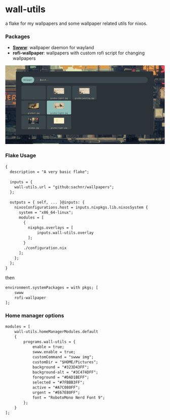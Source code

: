 # wall-utils

a flake for my wallpapers and some wallpaper related utils for nixos.

### Packages

- **[Swww](https://github.com/Horus645/swww)**: wallpaper daemon for wayland
- **rofi-wallpaper**: wallpapers with custom rofi script for changing wallpapers

![](/rofi/sample.png)

### Flake Usage

```
{
  description = "A very basic flake";

  inputs = {
    wall-utils.url = "github:sachnr/wallpapers";
  };

  outputs = { self, ... }@inputs: {
    nixosConfigurations.host = inputs.nixpkgs.lib.nixosSystem {
      system = "x86_64-linux";
      modules = [
        {
          nixpkgs.overlays = [
              inputs.wall-utils.overlay
          ];
        }
        ./configuration.nix
      ];
    };
  };
}
```

then

```
environment.systemPackages = with pkgs; [
    swww
    rofi-wallpaper
];
```

### Home manager options

```
modules = [
    wall-utils.homeManagerModules.default
    {
        programs.wall-utils = {
            enable = true;
            swww.enable = true;
            customCommand = "swww img";
            customDir = "$HOME/Pictures";
            background = "#323D43FF";
            background-alt = "#3C474DFF";
            foreground = "#DAD1BEFF";
            selected = "#7FBBB3FF";
            active = "#A7C080FF";
            urgent = "#E67E80FF";
            font = "RobotoMono Nerd Font 9";
        };
    }
];

```
